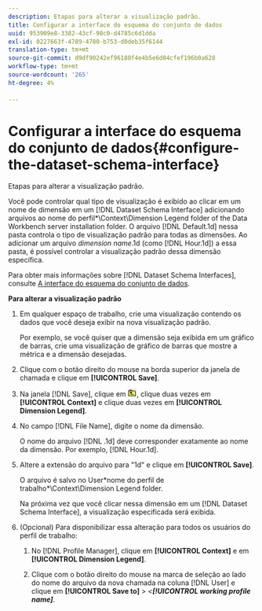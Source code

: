 ```yaml
---
description: Etapas para alterar a visualização padrão.
title: Configurar a interface do esquema do conjunto de dados
uuid: 953909e8-3382-43cf-98c0-d4785c6d1dda
exl-id: 0227663f-4789-4780-b753-d0deb35f6144
translation-type: tm+mt
source-git-commit: d9df90242ef96188f4e4b5e6d04cfef196b0a628
workflow-type: tm+mt
source-wordcount: '265'
ht-degree: 4%

---
```


# Configurar a interface do esquema do conjunto de dados{#configure-the-dataset-schema-interface}

Etapas para alterar a visualização padrão.

Você pode controlar qual tipo de visualização é exibido ao clicar em um nome de dimensão em um [!DNL Dataset Schema Interface] adicionando arquivos ao nome do perfil\*\Context\Dimension Legend folder of the Data Workbench server installation folder. O arquivo [!DNL Default.1d] nessa pasta controla o tipo de visualização padrão para todas as dimensões. Ao adicionar um arquivo *dimension name*.1d (como [!DNL Hour.1d]) a essa pasta, é possível controlar a visualização padrão dessa dimensão específica.

Para obter mais informações sobre [!DNL Dataset Schema Interfaces], consulte [A interface do esquema do conjunto de dados](../../../home/c-get-started/c-admin-intrf/c-dtst-sch-intrf.md#concept-e147b3a5b542453ca2b121e1c85bb175).

**Para alterar a visualização padrão**

1. Em qualquer espaço de trabalho, crie uma visualização contendo os dados que você deseja exibir na nova visualização padrão.

   Por exemplo, se você quiser que a dimensão seja exibida em um gráfico de barras, crie uma visualização de gráfico de barras que mostre a métrica e a dimensão desejadas.

1. Clique com o botão direito do mouse na borda superior da janela de chamada e clique em **[!UICONTROL Save]**.
1. Na janela [!DNL Save], clique em ![](assets/btn_folder_up.png), clique duas vezes em **[!UICONTROL Context]** e clique duas vezes em **[!UICONTROL Dimension Legend]**.
1. No campo [!DNL File Name], digite o nome da dimensão.

   O nome do arquivo [!DNL .1d] deve corresponder exatamente ao nome da dimensão. Por exemplo, [!DNL Hour.1d].

1. Altere a extensão do arquivo para &quot;1d&quot; e clique em **[!UICONTROL Save]**.

   O arquivo é salvo no User\*nome do perfil de trabalho*\Context\Dimension Legend folder.

   Na próxima vez que você clicar nessa dimensão em um [!DNL Dataset Schema Interface], a visualização especificada será exibida.

1. (Opcional) Para disponibilizar essa alteração para todos os usuários do perfil de trabalho:

   1. No [!DNL Profile Manager], clique em **[!UICONTROL Context]** e em **[!UICONTROL Dimension Legend]**.

   1. Clique com o botão direito do mouse na marca de seleção ao lado do nome do arquivo da nova chamada na coluna [!DNL User] e clique em **[!UICONTROL Save to]** > *&lt;**[!UICONTROL working profile name]***.
